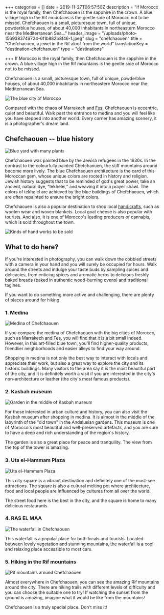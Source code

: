 +++
categories = []
date = 2019-11-27T06:57:50Z
description = "If Morocco is the royal family, then Chefchaouen is the sapphire in the crown. A blue village high in the Rif mountains is the gentle side of Morocco not to be missed. Chefchaouen is a small, picturesque town, full of unique, powderblue houses, of about 40,000 inhabitants in northeastern Morocco near the Mediterranean Sea..."
header_image = "/uploads/photo-1569383746724-6f1b882b8f46-1.jpeg"
slug = "chefchaouen"
title = "Chefchaouen, a jewel in the Rif aloof from the world"
translationKey = "destination-chefchaouen"
type = "destinations"

+++
If Morocco is the royal family, then Chefchaouen is the sapphire in the crown. A blue village high in the Rif mountains is the gentle side of Morocco not to be missed.

Chefchaouen is a small, picturesque town, full of unique, powderblue houses, of about 40,000 inhabitants in northeastern Morocco near the Mediterranean Sea.

![The blue city of Morocco](/uploads/Chefchaouen1.jpg)

Compared with the chaos of Marrakech and [Fes](/en/destinations/fez/ "Fez"), Chefchaouen is eccentric, quiet and beautiful. Walk past the entrance to medina and you will feel like you have stepped into another world. Every corner has amazing scenery, it is a photographer's dream land.

## **Chefchaouen -- blue history**

![Blue yard with many plants](/uploads/Chefchaouen3.jpg "Blue yard with many plants")

Chefchaouen was painted blue by the Jewish refugees in the 1930s. In the contrast to the colourfully painted Chefchaouen, the stiff mountains around become more lively. The blue Chefchaouen architecture is the card of this Moroccan gem, whose unique colors are rooted in history and religion. Jewish history suggests that to be reminded of god's great power, take an ancient, natural dye, "tekhelel," and weaving it into a prayer shawl. The colors of tekhelel are achieved by the blue buildings of Chefchaouen, which are often repainted to ensure the bright colors.

Chefchaouen is also a popular destination to shop local [handicrafts](/en/blog/crafts-of-morocco/ "Crafts of Morocco"), such as woolen wear and woven blankets. Local goat cheese is also popular with tourists. And also, it is one of Morocco's leading producers of cannabis, which is sold throughout the town.

![Kinds of hand works to be sold](/uploads/Shopping-chefchaouen-morocco-f9607d8eac98.jpg "Kinds of hand works to be sold")

## What to do here?

If you're interested in photography, you can walk down the cobbled streets with a camera in your hand and you will surely be occupied for hours. Walk around the streets and indulge your taste buds by sampling spices and delicacies, from enticing spices and aromatic herbs to delicious freshly baked breads (baked in authentic wood-burning ovens) and traditional tagines.

If you want to do something more active and challenging, there are plenty of places around for hiking.

### **1. Medina**

![Medina of Chefchaouen](/uploads/Chefchaouen4.jpg "Medina of Chefchaouen")

If you compare the medina of Chefchaouen with the big cities of Morocco, such as Marrakech and Fes, you will find that it is a bit small indeed. However, in this art-filled blue town, you'll find higher-quality products, friendlier neighborhoods and easier alleys to find your way around.

Shopping in medina is not only the best way to interact with locals and appreciate their work, but also a great way to explore the city and its historic buildings. Many visitors to the area say it is the most beautiful part of the city, and it is definitely worth a visit if you are interested in the city's non-architecture or leather (the city's most famous products).

### **2. Kasbah museum**

![Garden in the middle of Kasbah museum](/uploads/Chefchaouen6.png "Garden in the middle of Kasbah museum")

For those interested in urban culture and history, you can also visit the Kasbah museum after shopping in medina. It is almost in the middle of the labyrinth of the "old town" in the Andalusian gardens. This museum is one of Morocco's most beautiful and well-preserved artefacts, and you are sure to have a deep and rich understanding of the region's history.

The garden is also a great place for peace and tranquility. The view from the top of the tower is amazing.

### **3. Uta el-Hammam Plaza**

![Uta el-Hammam Plaza](/uploads/Chefchaouen2.JPG "Uta el-Hammam Plaza")

This city square is a vibrant destination and definitely one of the must-see attractions. The square is also a cultural melting pot where architecture, food and local people are influenced by cultures from all over the world.

The street food here is the best in the city, and the square is home to many delicious restaurants.

### **4. RAS EL MAA**

![The waterfall in Chefchaouen](/uploads/Chefchaouen5.jpg "The waterfall in Chefchaouen")

This waterfall is a popular place for both locals and tourists. Located between lovely vegetation and stunning mountains, the waterfall is a cool and relaxing place accessible to most cars.

### **5. Hiking in the Rif mountains**

![Rif mountains around Chefchaouen](/uploads/Chefchaouen7.jpg "Rif mountains around Chefchaouen")

Almost everywhere in Chefchaouen, you can see the amazing Rif mountains around the city. There are hiking trails with different levels of difficulty and you can choose the suitable one to try! If watching the sunset from the ground is amazing, imagine what it would be like from the mountains!

Chefchaouen is a truly special place. Don't miss it!